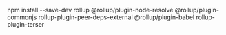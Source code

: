 npm install --save-dev rollup @rollup/plugin-node-resolve @rollup/plugin-commonjs rollup-plugin-peer-deps-external @rollup/plugin-babel rollup-plugin-terser
